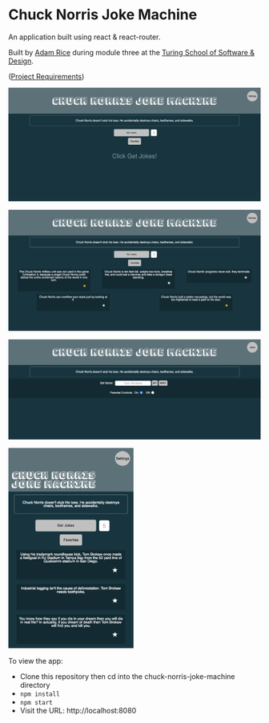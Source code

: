 # Chuck Norris Joke Machine

An application built using react &amp; react-router.

Built by [Adam Rice](https://github.com/adam-rice) during module three at the [Turing School of Software & Design](https://www.turing.io/).

([Project Requirements](http://frontend.turing.io/projects/walker-texas-rangerbox.html))

![screen-grab](https://github.com/adam-rice/chuck-norris-joke-machine/blob/master/main.png)


![screen-grab](https://github.com/adam-rice/chuck-norris-joke-machine/blob/master/jokes.png)



![screen-grab](https://github.com/adam-rice/chuck-norris-joke-machine/blob/master/settings.png)


<kbd><img src="https://github.com/adam-rice/chuck-norris-joke-machine/blob/master/mobile.png" width="250" height="400"></kdb>

To view the app:
- Clone this repository then cd into the chuck-norris-joke-machine directory
- `npm install`
- `npm start`
- Visit the URL: http://localhost:8080

